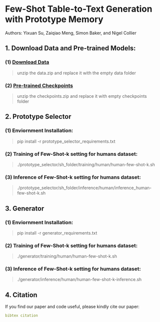 # Few-Shot Table-to-Text Generation with Prototype Memory
Authors: Yixuan Su, Zaiqiao Meng, Simon Baker, and Nigel Collier

## 1. Download Data and Pre-trained Models:
### (1) [Download Data](https://drive.google.com/file/d/10Q0s6bHP4bhzxurlgrT1XKQ9hzCpPylw/view?usp=sharing)
> unzip the data.zip and replace it with the empty data folder
### (2) [Pre-trained Checkpoints](https://drive.google.com/file/d/1ip8muvfeI5IOFfOc6i-jRRz_BJZ5IsqN/view?usp=sharing)
> unzip the checkpoints.zip and replace it with empty checkpoints folder

## 2. Prototype Selector
### (1) Enviornment Installation: 
> pip install -r prototype_selector_requirements.txt
### (2) Training of Few-Shot-k setting for humans dataset: 
> ./prototype_selector/sh_folder/training/human/human-few-shot-k.sh
### (3) Inference of Few-Shot-k setting for humans dataset:
> ./prototype_selector/sh_folder/inference/human/inference_human-few-shot-k.sh

## 3. Generator
### (1) Enviornment Installation: 
> pip install -r generator_requirements.txt
### (2) Training of Few-Shot-k setting for humans dataset: 
> ./generator/training/human/human-few-shot-k.sh
### (3) Inference of Few-Shot-k setting for humans dataset:
> ./generator/inference/human/human-few-shot-k-inference.sh

## 4. Citation
If you find our paper and code useful, please kindly cite our paper:
```yaml
bibtex citation
```
